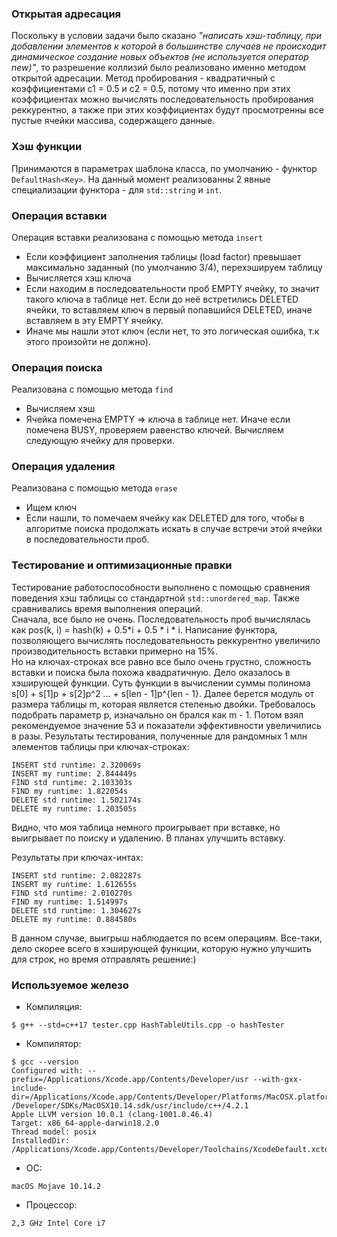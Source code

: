 ### Открытая адресация
Поскольку в условии задачи было сказано *"написать хэш-таблицу, при добавлении элементов к которой в большинстве случаев не происходит динамическое создание новых объектов (не используется оператор new)"*, то разрешение коллизий было реализовано именно методом открытой адресации. Метод пробирования - квадратичный с коэффициентами c1 = 0.5 и c2 = 0.5, потому что именно при этих коэффициентах можно вычислять последовательность пробирования реккурентно, а также при этих коэффициентах будут просмотренны все пустые ячейки массива, содержащего данные.

### Хэш функции
Принимаются в параметрах шаблона класса, по умолчанию - функтор ```DefaultHash<Key>```. На данный момент реализованны 2 явные специализации функтора - для ```std::string``` и ```int```.

### Операция вставки
Операция вставки реализована с помощью метода ```insert```
* Если коэффициент заполнения таблицы (load factor) превышает максимально заданный (по умолчанию 3/4), перехэшируем таблицу
* Вычисляется хэш ключа
* Если находим в последовательности проб EMPTY ячейку, то значит такого ключа в таблице нет. Если до неё встретились DELETED ячейки, то вставляем ключ в первый попавшийся DELETED, иначе вставляем в эту EMPTY ячейку. 
* Иначе мы нашли этот ключ (если нет, то это логическая ошибка, т.к этого произойти не должно).

### Операция поиска 
Реализована с помощью метода ```find```
* Вычисляем хэш
* Ячейка помечена EMPTY => ключа в таблице нет. Иначе если помечена BUSY, проверяем равенство ключей. Вычисляем следующую ячейку для проверки.

### Операция удаления
Реализована с помощью метода ```erase```
* Ищем ключ
* Если нашли, то помечаем ячейку как DELETED для того, чтобы в алгоритме поиска продолжать искать в случае встречи этой ячейки в последовательности проб.

### Тестирование и оптимизационные правки 

Тестирование работоспособности выполнено с помощью сравнения поведения хэш таблицы со стандартной ```std::unordered_map```. Также сравнивались время выполнения операций.<br>
Сначала, все было не очень. Последовательность проб вычислялась как pos(k, i) = hash(k) + 0.5*i + 0.5 * i * i. Написание функтора, позволяющего вычислять последовательность реккурентно увеличило производительность вставки примерно на 15%. <br>
Но на ключах-строках все равно все было очень грустно, сложность вставки и поиска была похожа квадратичную. Дело оказалось в хэширующей функции. Суть функции в вычислении суммы полинома s[0] + s[1]p + s[2]p^2 ... + s[len - 1]p^{len - 1}. Далее берется модуль от размера таблицы m, которая является степенью двойки. Требовалось подобрать параметр p, изначально он брался как m - 1. Потом взял рекомендуемое значение 53 и показатели эффективности увеличились в разы.
Результаты тестирования, полученные для рандомных 1 млн элементов таблицы при ключах-строках:
```
INSERT std runtime: 2.320069s
INSERT my runtime: 2.844449s
FIND std runtime: 2.103303s
FIND my runtime: 1.822054s
DELETE std runtime: 1.502174s
DELETE my runtime: 1.203505s
```
Видно, что моя таблица немного проигрывает при вставке, но выигрывает по поиску и удалению. В планах улучшить вставку.

Результаты при ключах-интах:
~~~
INSERT std runtime: 2.082287s
INSERT my runtime: 1.612655s
FIND std runtime: 2.010270s
FIND my runtime: 1.514997s
DELETE std runtime: 1.304627s
DELETE my runtime: 0.884580s
~~~

В данном случае, выигрыш наблюдается по всем операциям. Все-таки, дело скорее всего в хэширующей функции, которую нужно улучшить для строк, но время отправлять решение:)
### Используемое железо 
* Компиляция:

```$ g++ --std=c++17 tester.cpp HashTableUtils.cpp -o hashTester```

* Компилятор:

```
$ gcc --version                                
Configured with: --prefix=/Applications/Xcode.app/Contents/Developer/usr --with-gxx-include-dir=/Applications/Xcode.app/Contents/Developer/Platforms/MacOSX.platform
/Developer/SDKs/MacOSX10.14.sdk/usr/include/c++/4.2.1
Apple LLVM version 10.0.1 (clang-1001.0.46.4)
Target: x86_64-apple-darwin18.2.0
Thread model: posix
InstalledDir: /Applications/Xcode.app/Contents/Developer/Toolchains/XcodeDefault.xctoolchain/usr/bin
```

* ОС:

```
macOS Mojave 10.14.2
```

* Процессор: 

```
2,3 GHz Intel Core i7 
```
